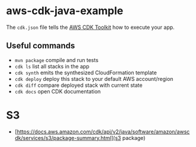 # aws-cdk-java-example

The `cdk.json` file tells the [AWS CDK Toolkit](https://github.com/aws/aws-cdk/) how to execute your app.

## Useful commands

 * `mvn package`     compile and run tests
 * `cdk ls`          list all stacks in the app
 * `cdk synth`       emits the synthesized CloudFormation template
 * `cdk deploy`      deploy this stack to your default AWS account/region
 * `cdk diff`        compare deployed stack with current state
 * `cdk docs`        open CDK documentation

# S3
- [https://docs.aws.amazon.com/cdk/api/v2/java/software/amazon/awscdk/services/s3/package-summary.html](s3 package)
